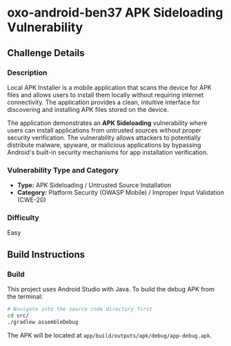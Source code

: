 # oxo-android-ben37 APK Sideloading Vulnerability

## Challenge Details

### Description

Local APK Installer is a mobile application that scans the device for APK files and allows users to install them locally without requiring internet connectivity. The application provides a clean, intuitive interface for discovering and installing APK files stored on the device.

The application demonstrates an **APK Sideloading** vulnerability where users can install applications from untrusted sources without proper security verification. The vulnerability allows attackers to potentially distribute malware, spyware, or malicious applications by bypassing Android's built-in security mechanisms for app installation verification.

### Vulnerability Type and Category
- **Type:** APK Sideloading / Untrusted Source Installation
- **Category:** Platform Security (OWASP Mobile) / Improper Input Validation (CWE-20)

### Difficulty
Easy

## Build Instructions

### Build
This project uses Android Studio with Java. To build the debug APK from the terminal:
```bash
# Navigate into the source code directory first
cd src/
./gradlew assembleDebug
```
The APK will be located at `app/build/outputs/apk/debug/app-debug.apk`.